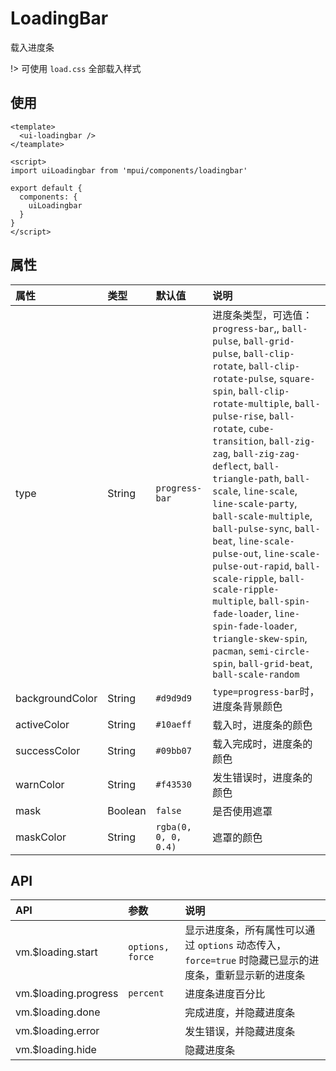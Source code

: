 LoadingBar
===

载入进度条

!> 可使用 `load.css` 全部载入样式

## 使用

```vue
<template>
  <ui-loadingbar />
</teamplate>

<script>
import uiLoadingbar from 'mpui/components/loadingbar'

export default {
  components: {
    uiLoadingbar
  }
}
</script>
```

## 属性

| 属性 | 类型 | 默认值 | 说明 |
| :-- | :-- | :-- | :-- |
| type | String | `progress-bar` | 进度条类型，可选值：`progress-bar`,, `ball-pulse`, `ball-grid-pulse`, `ball-clip-rotate`, `ball-clip-rotate-pulse`, `square-spin`, `ball-clip-rotate-multiple`, `ball-pulse-rise`, `ball-rotate`, `cube-transition`, `ball-zig-zag`, `ball-zig-zag-deflect`, `ball-triangle-path`, `ball-scale`, `line-scale`, `line-scale-party`, `ball-scale-multiple`, `ball-pulse-sync`, `ball-beat`, `line-scale-pulse-out`, `line-scale-pulse-out-rapid`, `ball-scale-ripple`, `ball-scale-ripple-multiple`, `ball-spin-fade-loader`, `line-spin-fade-loader`, `triangle-skew-spin`, `pacman`, `semi-circle-spin`, `ball-grid-beat`, `ball-scale-random` |
| backgroundColor | String | `#d9d9d9` | `type=progress-bar`时，进度条背景颜色 |
| activeColor | String | `#10aeff` | 载入时，进度条的颜色 |
| successColor | String | `#09bb07` | 载入完成时，进度条的颜色 |
| warnColor | String | `#f43530` | 发生错误时，进度条的颜色 |
| mask | Boolean | `false` | 是否使用遮罩 |
| maskColor | String | `rgba(0, 0, 0, 0.4)` | 遮罩的颜色 |

## API

| API | 参数 | 说明 |
| :-- | :-- | :-- |
| vm.$loading.start | `options, force` | 显示进度条，所有属性可以通过 `options` 动态传入，`force=true` 时隐藏已显示的进度条，重新显示新的进度条 |
| vm.$loading.progress | `percent` | 进度条进度百分比 |
| vm.$loading.done |   | 完成进度，并隐藏进度条 |
| vm.$loading.error |   | 发生错误，并隐藏进度条 |
| vm.$loading.hide |   | 隐藏进度条 |
